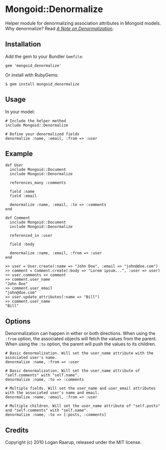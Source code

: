 Mongoid::Denormalize
====================

Helper module for denormalizing association attributes in Mongoid models. Why denormalize? Read *[A Note on Denormalization](http://www.mongodb.org/display/DOCS/MongoDB+Data+Modeling+and+Rails#MongoDBDataModelingandRails-ANoteonDenormalization)*.


Installation
------------

Add the gem to your Bundler `Gemfile`:

    gem 'mongoid_denormalize'

Or install with RubyGems:

    $ gem install mongoid_denormalize


Usage
-----

In your model:

    # Include the helper method
    include Mongoid::Denormalize
    
    # Define your denormalized fields
    denormalize :name, :email, :from => :user



Example
-------

    def User
      include Mongoid::Document
      include Mongoid::Denormalize

      references_many :comments

      field :name
      field :email
      
      denormalize :name, :email, :to => :comments
    end
    
    def Comment
      include Mongoid::Document
      include Mongoid::Denormalize

      referenced_in :user

      field :body
      
      denormalize :name, :email, :from => :user
    end
    
    >> user = User.create(:name => "John Doe", :email => "john@doe.com")
    >> comment = Comment.create(:body => "Lorem ipsum...", :user => user)
    >> user.comments << comment
    >> comment.user_name
    "John Doe"
    >> comment.user_email
    "john@doe.com"
    >> user.update_attributes(:name => "Bill")
    >> comment.user_name
    "Bill"


Options
-------

Denormalization can happen in either or both directions. When using the `:from` option, the associated objects will fetch the values from
the parent. When using the `:to` option, the parent will push the values to its children.

    # Basic denormalization. Will set the user_name attribute with the associated user's name.
    denormalize :name, :from => :user
    
    # Basic denormalization. Will set the user_name attribute of "self.comments" with "self.name".
    denormalize :name, :to => :comments
    
    # Multiple fields. Will set the user_name and user_email attributes with the associated user's name and email.
    denormalize :name, :email, :from => :user
    
    # Multiple children. Will set the user_name attribute of "self.posts" and "self.comments" with "self.name".
    denormalize :name, :to => [:posts, :comments]


Credits
-------

Copyright (c) 2010 Logan Raarup, released under the MIT license.